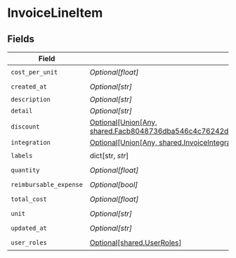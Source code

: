 # InvoiceLineItem


## Fields

| Field                                                                                                                                               | Type                                                                                                                                                | Required                                                                                                                                            | Description                                                                                                                                         |
| --------------------------------------------------------------------------------------------------------------------------------------------------- | --------------------------------------------------------------------------------------------------------------------------------------------------- | --------------------------------------------------------------------------------------------------------------------------------------------------- | --------------------------------------------------------------------------------------------------------------------------------------------------- |
| `cost_per_unit`                                                                                                                                     | *Optional[float]*                                                                                                                                   | :heavy_check_mark:                                                                                                                                  | N/A                                                                                                                                                 |
| `created_at`                                                                                                                                        | *Optional[str]*                                                                                                                                     | :heavy_check_mark:                                                                                                                                  | N/A                                                                                                                                                 |
| `description`                                                                                                                                       | *Optional[str]*                                                                                                                                     | :heavy_minus_sign:                                                                                                                                  | N/A                                                                                                                                                 |
| `detail`                                                                                                                                            | *Optional[str]*                                                                                                                                     | :heavy_minus_sign:                                                                                                                                  | N/A                                                                                                                                                 |
| `discount`                                                                                                                                          | [Optional[Union[Any, shared.Facb8048736dba546c4c76242d9f8c7111011a7a7483528f37d80226698a1f2b]]](undefined/models/shared/invoicelineitemdiscount.md) | :heavy_minus_sign:                                                                                                                                  | N/A                                                                                                                                                 |
| `integration`                                                                                                                                       | [Optional[Union[Any, shared.InvoiceIntegrations]]](undefined/models/shared/invoicelineitemintegration.md)                                           | :heavy_minus_sign:                                                                                                                                  | N/A                                                                                                                                                 |
| `labels`                                                                                                                                            | dict[str, *str*]                                                                                                                                    | :heavy_check_mark:                                                                                                                                  | N/A                                                                                                                                                 |
| `quantity`                                                                                                                                          | *Optional[float]*                                                                                                                                   | :heavy_check_mark:                                                                                                                                  | N/A                                                                                                                                                 |
| `reimbursable_expense`                                                                                                                              | *Optional[bool]*                                                                                                                                    | :heavy_check_mark:                                                                                                                                  | N/A                                                                                                                                                 |
| `total_cost`                                                                                                                                        | *Optional[float]*                                                                                                                                   | :heavy_check_mark:                                                                                                                                  | N/A                                                                                                                                                 |
| `unit`                                                                                                                                              | *Optional[str]*                                                                                                                                     | :heavy_check_mark:                                                                                                                                  | N/A                                                                                                                                                 |
| `updated_at`                                                                                                                                        | *Optional[str]*                                                                                                                                     | :heavy_check_mark:                                                                                                                                  | N/A                                                                                                                                                 |
| `user_roles`                                                                                                                                        | [Optional[shared.UserRoles]](undefined/models/shared/userroles.md)                                                                                  | :heavy_check_mark:                                                                                                                                  | N/A                                                                                                                                                 |